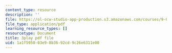 ```yaml
---
content_type: resource
description: ''
file: https://ol-ocw-studio-app-production.s3.amazonaws.com/courses/9-00sc-introduction-to-psychology-fall-2011/1a1f595003e98b3692cd9c26e6311e00_SjjGiqf96rI.pdf
file_type: application/pdf
learning_resource_types: []
resourcetype: Document
title: 3play pdf file
uid: 1a1f5950-03e9-8b36-92cd-9c26e6311e00
---
```

